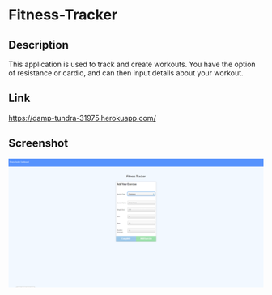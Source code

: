 # Fitness-Tracker
## Description
This application is used to track and create workouts. You have the option of resistance or cardio, and can then input details about your workout.
## Link
https://damp-tundra-31975.herokuapp.com/
## Screenshot
<img src="ftss.png" width="1500">